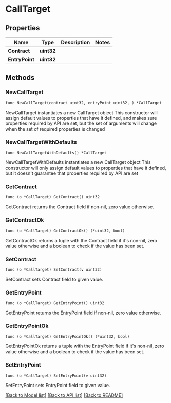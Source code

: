 # CallTarget

## Properties

Name | Type | Description | Notes
------------ | ------------- | ------------- | -------------
**Contract** | **uint32** |  | 
**EntryPoint** | **uint32** |  | 

## Methods

### NewCallTarget

`func NewCallTarget(contract uint32, entryPoint uint32, ) *CallTarget`

NewCallTarget instantiates a new CallTarget object
This constructor will assign default values to properties that have it defined,
and makes sure properties required by API are set, but the set of arguments
will change when the set of required properties is changed

### NewCallTargetWithDefaults

`func NewCallTargetWithDefaults() *CallTarget`

NewCallTargetWithDefaults instantiates a new CallTarget object
This constructor will only assign default values to properties that have it defined,
but it doesn't guarantee that properties required by API are set

### GetContract

`func (o *CallTarget) GetContract() uint32`

GetContract returns the Contract field if non-nil, zero value otherwise.

### GetContractOk

`func (o *CallTarget) GetContractOk() (*uint32, bool)`

GetContractOk returns a tuple with the Contract field if it's non-nil, zero value otherwise
and a boolean to check if the value has been set.

### SetContract

`func (o *CallTarget) SetContract(v uint32)`

SetContract sets Contract field to given value.


### GetEntryPoint

`func (o *CallTarget) GetEntryPoint() uint32`

GetEntryPoint returns the EntryPoint field if non-nil, zero value otherwise.

### GetEntryPointOk

`func (o *CallTarget) GetEntryPointOk() (*uint32, bool)`

GetEntryPointOk returns a tuple with the EntryPoint field if it's non-nil, zero value otherwise
and a boolean to check if the value has been set.

### SetEntryPoint

`func (o *CallTarget) SetEntryPoint(v uint32)`

SetEntryPoint sets EntryPoint field to given value.



[[Back to Model list]](../README.md#documentation-for-models) [[Back to API list]](../README.md#documentation-for-api-endpoints) [[Back to README]](../README.md)


